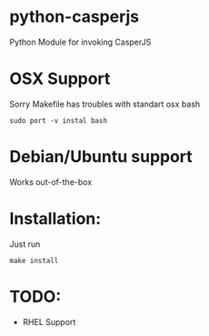 python-casperjs
===============

Python Module for invoking CasperJS

OSX Support
===========

Sorry Makefile has troubles with standart osx bash

```
sudo port -v instal bash
```

Debian/Ubuntu support
==============

Works out-of-the-box

Installation:
=============

Just run 

```
make install
```

TODO:
=====

* RHEL Support


